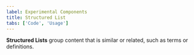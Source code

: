 ```yaml
---
label: Experimental Components
title: Structured List
tabs: ['Code', 'Usage']
---
```


<page-intro>**Structured Lists** group content that is similar or related, such as terms or definitions.</page-intro>

<component 
    name="Experimental Structured List"
    component="structured-list" 
    variation="structured-list"
    experimental="true"
    >
</component>
<component 
    name="Experimental Structured List with selection"
    component="structured-list" 
    variation="structured-list--selection"
    experimental="true"
    >
</component>
<component-docs component="structured-list" experimental="true"></component-docs>

